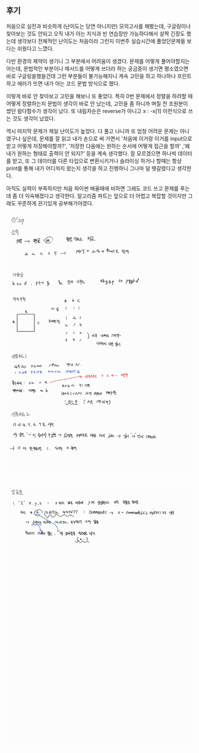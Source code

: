 ## 후기

 처음으로 실전과 비슷하게 (난이도는 당연 아니지만) 모의고사를 해봤는데,
구글링이나 찾아보는 것도 안되고 오직 내가 아는 지식과 빈 연습장만 가능하다해서
살짝 긴장도 했는데 생각보다 전체적인 난이도는 처음이라 그런지 이번주 실습시간에 풀었던문제들 보다는 쉬웠다고 느꼈다.

 다만 환경의 제약이 생기니 그 부분에서 어려움이 생겼다. 문제를 어떻게 풀어야할지는 아는데, 문법적인 부분이나 메서드를 어떻게 쓰더라 하는 궁금증이 생기면 평소였으면 바로 구글링을했을건데 그런 부분들이 불가능해지니 계속 고민을 하고 하나하나 프린트하고 에러가 뜨면 내가 아는 코드 문법 방식으로 했다.

 이렇게 바로 안 찾아보고 고민을 해보니 또 좋았다. 특히 0번 문제에서 정렬을 하려할 때
어떻게 정렬하는지 문법이 생각이 바로 안 났는데, 고민을 좀 하니까 며칠 전 조원분이 썼던
람다함수가 생각이 났다. 또 내림차순은 reverse가 아니고 x : -x[1] 이런식으로 쓰는 것도
생각이 났었다.

 역시 마지막 문제가 제일 난이도가 높았다. 다 풀고 나니까 또 엄청 어려운 문제는 아니였구나 싶은데, 문제를 잘 읽고 내가 손으로 써 가면서 '처음에 이거랑 이거를 input으로 받고 어떻게 저장해야할까?', '저장한 댜음에는 원하는 순서에 어떻게 접근을 할까' ,'왜 내가 원하는 형태로 출력이 안 되지?' 등을 계속 생각했다. 잘 모르겠으면 하나씩 데이터를 받고, 또
그 데이터를 다른 타입으로 변환시키거나 슬라이싱 하거나 할때는 항상 print를 통해 내가 어디까지 왔는지 생각을 하고 진행하니 그나마 덜 헷갈렸다고 생각한다.

 아직도 실력이 부족하지만 처음 파이썬 배울때에 비하면 그래도 코드 쓰고 문제를 푸는데 좀 더 익숙해졌다고 생각한다. 알고리즘 파트는 앞으로 더 어렵고 복잡할 것이지만 그래도 꾸준하게 끈기있게 공부해가야겠다.

![image-20220729164901322](README.assets/image-20220729164901322.png)

![image-20220729164949306](README.assets/image-20220729164949306.png)

